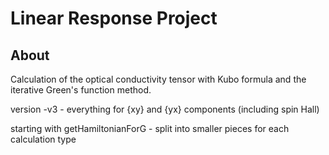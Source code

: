 # Linear Response Project

## About
Calculation of the optical conductivity tensor with Kubo formula and the iterative Green's function method.

version -v3 - everything for {xy} and {yx} components (including spin Hall)

starting with getHamiltonianForG - split into smaller pieces for each calculation type